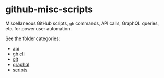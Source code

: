 # github-misc-scripts

Miscellaneous GitHub scripts, `gh` commands, API calls, GraphQL queries, etc. for power user automation.

See the folder categories:
- [api](/api)
- [gh cli](gh-cli)
- [git](git)
- [graphql](graphql)
- [scripts](scripts)
